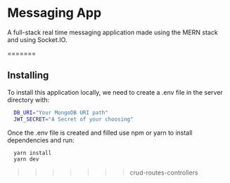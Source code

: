 # Messaging App

A full-stack real time messaging application made using the MERN stack and using Socket.IO.

=======

## Installing

To install this application locally, we need to create a .env file in the server directory with:

```bash
  DB_URI="Your MongoDB URI path"
  JWT_SECRET="A Secret of your choosing"
```

Once the .env file is created and filled use npm or yarn to install dependencies and run:

```bash
  yarn install
  yarn dev
```

> > > > > > > crud-routes-controllers
